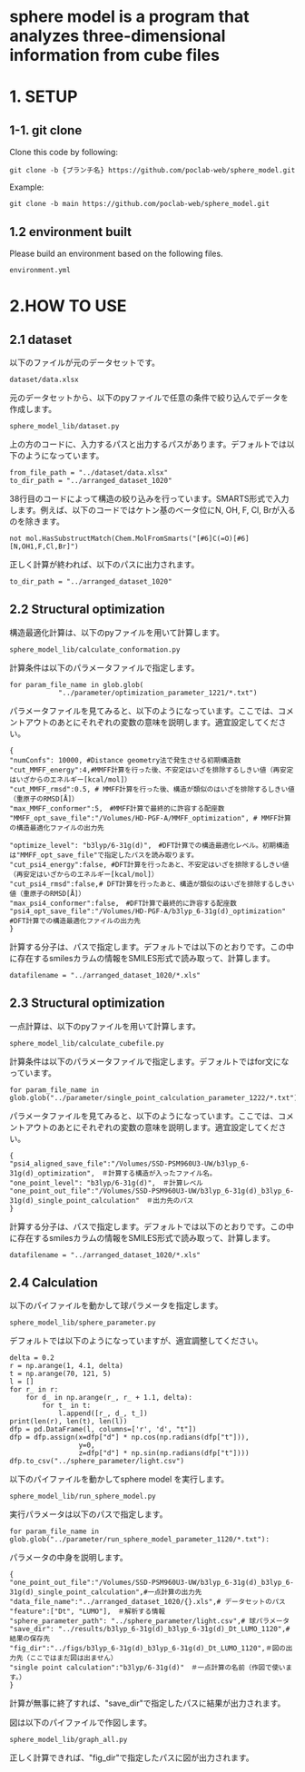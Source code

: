 # sphere model is a program that analyzes three-dimensional information from cube files

# 1. SETUP
## 1-1. git clone
Clone this code by following:

```
git clone -b {ブランチ名} https://github.com/poclab-web/sphere_model.git
```

Example:
```
git clone -b main https://github.com/poclab-web/sphere_model.git
```

## 1.2 environment built
Please build an environment based on the following files.
```
environment.yml
```
# 2.HOW TO USE
## 2.1 dataset
以下のファイルが元のデータセットです。
```
dataset/data.xlsx
```
元のデータセットから、以下のpyファイルで任意の条件で絞り込んでデータを作成します。
```
sphere_model_lib/dataset.py
```
上の方のコードに、入力するパスと出力するパスがあります。デフォルトでは以下のようになっています。
```
from_file_path = "../dataset/data.xlsx"
to_dir_path = "../arranged_dataset_1020"
```
38行目のコードによって構造の絞り込みを行っています。SMARTS形式で入力します。例えば、以下のコードではケトン基のベータ位にN, OH, F, Cl, Brが入るのを除きます。
```
not mol.HasSubstructMatch(Chem.MolFromSmarts("[#6]C(=O)[#6][N,OH1,F,Cl,Br]")
```
正しく計算が終われば、以下のパスに出力されます。
```
to_dir_path = "../arranged_dataset_1020"
```
## 2.2 Structural optimization
構造最適化計算は、以下のpyファイルを用いて計算します。
```
sphere_model_lib/calculate_conformation.py
```
計算条件は以下のパラメータファイルで指定します。
```
for param_file_name in glob.glob(
            "../parameter/optimization_parameter_1221/*.txt")
```
パラメータファイルを見てみると、以下のようになっています。ここでは、コメントアウトのあとにそれぞれの変数の意味を説明します。適宜設定してください。
```
{
"numConfs": 10000, #Distance geometry法で発生させる初期構造数
"cut_MMFF_energy":4,#MMFF計算を行った後、不安定はいざを排除するしきい値（再安定はいざからのエネルギー[kcal/mol]）
"cut_MMFF_rmsd":0.5, # MMFF計算を行った後、構造が類似のはいざを排除するしきい値（重原子のRMSD[Å]）
"max_MMFF_conformer":5,　#MMFF計算で最終的に許容する配座数
"MMFF_opt_save_file":"/Volumes/HD-PGF-A/MMFF_optimization", # MMFF計算の構造最適化ファイルの出力先

"optimize_level": "b3lyp/6-31g(d)",　#DFT計算での構造最適化レベル。初期構造は"MMFF_opt_save_file"で指定したパスを読み取ります。
"cut_psi4_energy":false, #DFT計算を行ったあと、不安定はいざを排除するしきい値（再安定はいざからのエネルギー[kcal/mol]）
"cut_psi4_rmsd":false,# DFT計算を行ったあと、構造が類似のはいざを排除するしきい値（重原子のRMSD[Å]）
"max_psi4_conformer":false,　#DFT計算で最終的に許容する配座数
"psi4_opt_save_file":"/Volumes/HD-PGF-A/b3lyp_6-31g(d)_optimization" #DFT計算での構造最適化ファイルの出力先
}
```

計算する分子は、パスで指定します。デフォルトでは以下のとおりです。この中に存在するsmilesカラムの情報をSMILES形式で読み取って、計算します。
```
datafilename = "../arranged_dataset_1020/*.xls"
```
## 2.3 Structural optimization
一点計算は、以下のpyファイルを用いて計算します。
```
sphere_model_lib/calculate_cubefile.py
```
計算条件は以下のパラメータファイルで指定します。デフォルトではfor文になっています。
```
for param_file_name in glob.glob("../parameter/single_point_calculation_parameter_1222/*.txt"):
```
パラメータファイルを見てみると、以下のようになっています。ここでは、コメントアウトのあとにそれぞれの変数の意味を説明します。適宜設定してください。
```
{
"psi4_aligned_save_file":"/Volumes/SSD-PSM960U3-UW/b3lyp_6-31g(d)_optimization",　＃計算する構造が入ったファイル名。
"one_point_level": "b3lyp/6-31g(d)",　＃計算レベル
"one_point_out_file":"/Volumes/SSD-PSM960U3-UW/b3lyp_6-31g(d)_b3lyp_6-31g(d)_single_point_calculation"　＃出力先のパス
}
```

計算する分子は、パスで指定します。デフォルトでは以下のとおりです。この中に存在するsmilesカラムの情報をSMILES形式で読み取って、計算します。
```
datafilename = "../arranged_dataset_1020/*.xls"
```
## 2.4 Calculation
以下のパイファイルを動かして球パラメータを指定します。
```
sphere_model_lib/sphere_parameter.py
```
デフォルトでは以下のようになっていますが、適宜調整してください。
```
delta = 0.2
r = np.arange(1, 4.1, delta)
t = np.arange(70, 121, 5)
l = []
for r_ in r:
    for d_ in np.arange(r_, r_ + 1.1, delta):
        for t_ in t:
            l.append([r_, d_, t_])
print(len(r), len(t), len(l))
dfp = pd.DataFrame(l, columns=['r', 'd', "t"])
dfp = dfp.assign(x=dfp["d"] * np.cos(np.radians(dfp["t"])),
                 y=0,
                 z=dfp["d"] * np.sin(np.radians(dfp["t"])))
dfp.to_csv("../sphere_parameter/light.csv")
```

以下のパイファイルを動かしてsphere model を実行します。
```
sphere_model_lib/run_sphere_model.py
```
実行パラメータは以下のパスで指定します。
```
for param_file_name in glob.glob("../parameter/run_sphere_model_parameter_1120/*.txt"):
```
パラメータの中身を説明します。
```
{
"one_point_out_file":"/Volumes/SSD-PSM960U3-UW/b3lyp_6-31g(d)_b3lyp_6-31g(d)_single_point_calculation",#一点計算の出力先
"data_file_name":"../arranged_dataset_1020/{}.xls",# データセットのパス
"feature":["Dt", "LUMO"],　＃解析する情報
"sphere_parameter_path": "../sphere_parameter/light.csv",# 球パラメータ
"save_dir": "../results/b3lyp_6-31g(d)_b3lyp_6-31g(d)_Dt_LUMO_1120",#結果の保存先
"fig_dir":"../figs/b3lyp_6-31g(d)_b3lyp_6-31g(d)_Dt_LUMO_1120",＃図の出力先（ここではまだ図は出ません）
"single point calculation":"b3lyp/6-31g(d)"　＃一点計算の名前（作図で使います。）
}
```
計算が無事に終了すれば、"save_dir"で指定したパスに結果が出力されます。

図は以下のパイファイルで作図します。
```
sphere_model_lib/graph_all.py
```
正しく計算できれば、"fig_dir"で指定したパスに図が出力されます。